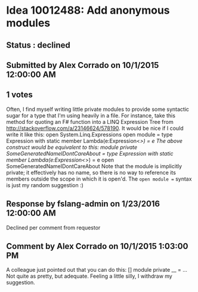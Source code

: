 # Idea 10012488: Add anonymous modules #

## Status : declined

## Submitted by Alex Corrado on 10/1/2015 12:00:00 AM

## 1 votes

Often, I find myself writing little private modules to provide some syntactic sugar for a type that I'm using heavily in a file.
For instance, take this method for quoting an F# function into a LINQ Expression Tree from http://stackoverflow.com/a/23146624/578190. It would be nice if I could write it like this:
open System.Linq.Expressions
open module =
type Expression with
static member Lambda(e:Expression<_>) = e
The above construct would be equivalent to this:
module private SomeGeneratedNameIDontCareAbout =
type Expression with
static member Lambda(e:Expression<_>) = e
open SomeGeneratedNameIDontCareAbout
Note that the module is implicitly private; it effectively has no name, so there is no way to reference its members outside the scope in which it is open'd.
The `open module =` syntax is just my random suggestion :)

## Response by fslang-admin on 1/23/2016 12:00:00 AM

Declined per comment from requestor


## Comment by Alex Corrado on 10/1/2015 1:03:00 PM

A colleague just pointed out that you can do this:
[<AutoOpen>]
module private __ =
...
Not quite as pretty, but adequate. Feeling a little silly, I withdraw my suggestion.

